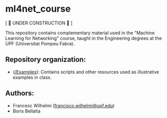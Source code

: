 # ml4net_course

[ :construction: UNDER CONSTRUCTION :construction: ]

This repository contains complementary material used in the "Machine Learning for Networking" course, taught in the Engineering degrees at the UPF (Universitat Pompeu Fabra).

## Repository organization:
- ([/Examples](https://github.com/fwilhelmi/ml4net_course/tree/main/Examples)): Contains scripts and other resources used as illustrative examples in class.

## Authors:
* Francesc Wilhelmi (francisco.wilhelmi@upf.edu)
* Boris Bellalta
